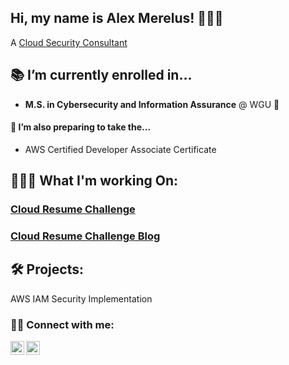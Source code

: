 ## Hi, my name is Alex Merelus! 🙋🏾‍♂️
A [Cloud Security Consultant](https://www.linkedin.com/in/alexmerelus/)

## 📚 I’m currently enrolled in... 
- **M.S. in Cybersecurity and Information Assurance** @ WGU 🦉

#### 🌱 I’m also preparing to take the...
- AWS Certified Developer Associate Certificate

## 👨🏾‍💻 What I'm working On:

### [Cloud Resume Challenge](https://github.com/alexmerelus/cloud-resume-challenge)

### [Cloud Resume Challenge Blog](https://github.com/alexmerelus/cloud-resume-challenge/tree/main/blogs)


## 🛠️ Projects:
AWS IAM Security Implementation

### 🤳🏾 Connect with me:

[<img align="left" alt="AlexMerelus | LinkedIn" width="22px" src="https://cdn.jsdelivr.net/npm/simple-icons@v3/icons/linkedin.svg" />][linkedin]
[<img align="left" alt="AlexMerelus | Instagram" width="22px" src="https://cdn.jsdelivr.net/npm/simple-icons@v3/icons/instagram.svg" />][instagram]

[instagram]: https://www.instagram.com/mr_merelus/
[linkedin]: https://linkedin.com/in/alexmerelus

<!--
**alexmerelus/alexmerelus** is a ✨ _special_ ✨ repository because its `README.md` (this file) appears on your GitHub profile.

Here are some ideas to get you started:

- 🔭 I’m currently working on ...
- 🌱 I’m currently learning ...
- 👯 I’m looking to collaborate on ...
- 🤔 I’m looking for help with ...
- 💬 Ask me about ...
- 📫 How to reach me: ...
- 😄 Pronouns: ...
- ⚡ Fun fact: ...
-->
